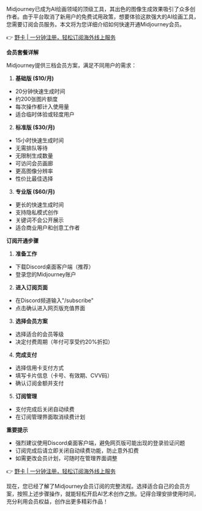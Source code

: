 Midjourney已成为AI绘画领域的顶级工具，其出色的图像生成效果吸引了众多创作者。由于平台取消了新用户的免费试用政策，想要体验这款强大的AI绘画工具，您需要订阅会员服务。本文将为您详细介绍如何快速开通Midjourney会员。

👉 [野卡 | 一分钟注册，轻松订阅海外线上服务](https://bit.ly/bewildcard)

**会员套餐详解**

Midjourney提供三档会员方案，满足不同用户的需求：

1. **基础版 ($10/月)**
- 20分钟快速生成时间
- 约200张图片额度
- 每次操作都计入使用量
- 适合临时体验或轻度用户

2. **标准版 ($30/月)**
- 15小时快速生成时间
- 无需排队等待
- 无限制生成数量
- 可访问会员画廊
- 更高图像分辨率
- 性价比最佳选择

3. **专业版 ($60/月)**
- 更长的快速生成时间
- 支持隐私模式创作
- 关键词不会公开展示
- 适合商业用户和创意工作者

**订阅开通步骤**

1. **准备工作**
- 下载Discord桌面客户端（推荐）
- 登录您的Midjourney账户

2. **进入订阅页面**
- 在Discord频道输入"/subscribe"
- 点击确认进入网页版充值界面

3. **选择会员方案**
- 选择适合的会员等级
- 决定付费周期（年付可享受约20%折扣）

4. **完成支付**
- 选择信用卡支付方式
- 填写卡片信息（卡号、有效期、CVV码）
- 确认订阅金额并支付

5. **订阅管理**
- 支付完成后关闭自动续费
- 在订阅管理界面取消续费计划

**重要提示**

- 强烈建议使用Discord桌面客户端，避免网页版可能出现的登录验证问题
- 订阅完成后请立即关闭自动续费功能，防止意外扣费
- 如需更改会员计划，可随时在管理界面调整

👉 [野卡 | 一分钟注册，轻松订阅海外线上服务](https://bit.ly/bewildcard)

现在，您已经了解了Midjourney会员订阅的完整流程。选择适合自己的会员方案，按照上述步骤操作，就能轻松开启AI艺术创作之旅。记得合理安排使用时间，充分利用会员权益，创作出更多精彩作品！